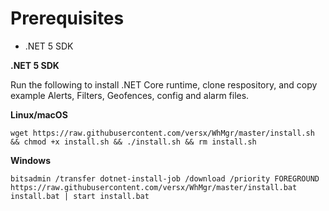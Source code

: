 # Prerequisites  
- .NET 5 SDK  

**.NET 5 SDK**  

Run the following to install .NET Core runtime, clone respository, and copy example Alerts, Filters, Geofences, config and alarm files.  

**Linux/macOS**  
```
wget https://raw.githubusercontent.com/versx/WhMgr/master/install.sh && chmod +x install.sh && ./install.sh && rm install.sh  
```
**Windows**  
```
bitsadmin /transfer dotnet-install-job /download /priority FOREGROUND https://raw.githubusercontent.com/versx/WhMgr/master/install.bat install.bat | start install.bat  
```